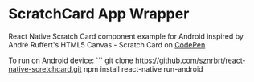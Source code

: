 # ScratchCard App Wrapper

React Native Scratch Card component example for Android inspired by André Ruffert's HTML5 Canvas - Scratch Card on [CodePen](https://codepen.io/andreruffert/pen/pvqly)

To run on Android device: ```
git clone https://github.com/sznrbrt/react-native-scretchcard.git
npm install
react-native run-android
```
